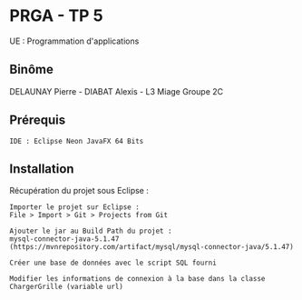 # PRGA - TP 5

UE : Programmation d'applications

## Binôme

DELAUNAY Pierre - DIABAT Alexis - L3 Miage Groupe 2C


## Prérequis

```
IDE : Eclipse Neon JavaFX 64 Bits
```

## Installation

Récupération du projet sous Eclipse :

```
Importer le projet sur Eclipse :
File > Import > Git > Projects from Git

Ajouter le jar au Build Path du projet :  
mysql-connector-java-5.1.47 (https://mvnrepository.com/artifact/mysql/mysql-connector-java/5.1.47)

Créer une base de données avec le script SQL fourni

Modifier les informations de connexion à la base dans la classe ChargerGrille (variable url)
```